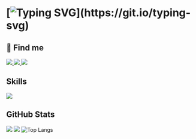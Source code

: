 
# [![Typing SVG](https://readme-typing-svg.demolab.com?font=Fira+Code&duration=3000&pause=10&color=6E6946FF&center=true&vCenter=true&random=false&width=435&lines=Hi+There!+Filipe+here.)](https://git.io/typing-svg)

## 📱 Find me

<p align="left">
  <a href="[https://skillicons.dev](https://www.linkedin.com/in/slimafilipe/)">
    <img src="https://skillicons.dev/icons?i=linkedin" />
  </a>
  <a href="[https://skillicons.dev]([mailto:limafilipe.coding@gmail.com](https://www.instagram.com/s.limafilipe/))">
    <img src="https://skillicons.dev/icons?i=instagram" />
  </a>
  <a href="[https://skillicons.dev](mailto:limafilipe.coding@gmail.com)">
    <img src="https://skillicons.dev/icons?i=gmail" />
  </a>
</p>





## Skills

<p align="left">
  <a href="https://skillicons.dev">
    <img src="https://skillicons.dev/icons?i=java,spring,angular,python,docker,aws" />
  </a>
</p>




## GitHub Stats
[![](https://github-readme-stats.vercel.app/api?username=slimafilipe&show_icons=true&theme=dark#gh-dark-mode-only)](https://github.com/slimafilipe/github-readme-stats#gh-dark-mode-only)
[![](https://github-readme-stats.vercel.app/api?username=slimafilipe&show_icons=true&theme=default#gh-light-mode-only)](https://github.com/slimafilipe/github-readme-stats#gh-light-mode-only)
![Top Langs](https://github-readme-stats.vercel.app/api/top-langs/?username=slimafilipe&layout=compact)
